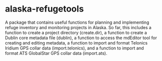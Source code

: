 # alaska-refugetools
A package that contains useful functions for planning and implementing refuge 
inventory and monitoring projects in Alaska. So far, this includes a function to 
create a project directory (create.dir), a function to create a Dublin core metadata file
(dublin), a function to access the mdEditor tool for creating and editing metadata,
a function to import and format Telonics Iridium GPS collar data (import.telonics), and 
a function to import and format ATS GlobalStar GPS collar data (import.ats).
